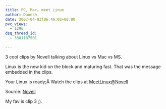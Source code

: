 ```yaml
---
title: PC, Mac… meet Linux
author: Danesh
date: 2007-04-03T06:46:02+00:00
pvc_views:
  - 1296
dsq_thread_id:
  - 3381187501

---
```

3 cool clips by Novell talking about Linux vs Mac vs MS.

Linux is the new kid on the block and maturing fast. That was the message embedded in the clips.

Your Linux is ready;Â Watch the clips at [MeetLinux@Novell][1]

Source: [Novell][2]

My fav is clip 3 ;).

 [1]: http://www.novell.com/linux/meetlinux/
 [2]: http://www.novell.com/